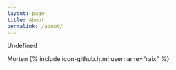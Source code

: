 ```yaml
---
layout: page
title: About
permalink: /about/
---
```


Undefined

Morten
{% include icon-github.html username="raix" %}
